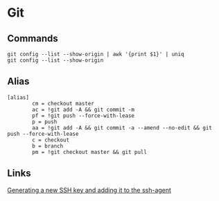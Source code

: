 # Git 

## Commands
```
git config --list --show-origin | awk '{print $1}' | uniq
git config --list --show-origin
```

## Alias
```
[alias]
        cm = checkout master
        ac = !git add -A && git commit -m
        pf = !git push --force-with-lease
        p = push
        aa = !git add -A && git commit -a --amend --no-edit && git push --force-with-lease
        c = checkout
        b = branch
        pm = !git checkout master && git pull
```
## Links
[Generating a new SSH key and adding it to the ssh-agent](https://docs.github.com/en/authentication/connecting-to-github-with-ssh/generating-a-new-ssh-key-and-adding-it-to-the-ssh-agent)
